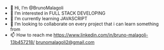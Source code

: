- 👋 Hi, I’m @BrunoMalagoli
- 👀 I’m interested in FULL STACK DEVELOPING
- 🌱 I’m currently learning JAVASCRIPT
- 💞️ I’m looking to collaborate on every project that i can learn something from
- 📫 How to reach me 
https://www.linkedin.com/in/bruno-malagoli-13b457218/
brunomalagoli2@gmail.com
